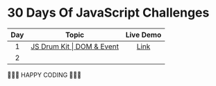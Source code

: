 # 30 Days Of JavaScript Challenges


| Day      | Topic | Live Demo|
| :-----------: | :-----------: | :-----------: |
| 1      | [JS Drum Kit \| DOM & Event](./JS30/Day_1)       | [Link](https://rawcdn.githack.com/Fazle-Rakib/Learning-JS/1eb4ed3c4d87e338acae2e094ae92bc6431d5697/Challenges/JS30/Day_1/index.html)
| 2   |         |



🧡🧡🧡 HAPPY CODING 🧡🧡🧡